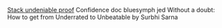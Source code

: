 
[Stack undeniable proof](https://www.linkedin.com/posts/stevenbartlett-123_there-is-so-much-talk-around-how-to-become-activity-7051585576797380608-OVQV?utm_source=share&utm_medium=member_desktop)
Confidence doc bluesymph jed
Without a doubt: How to get from Underrated to Unbeatable by Surbhi Sarna